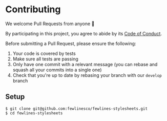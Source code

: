 # Contributing

We welcome Pull Requests from anyone 👐

By participating in this project, you agree to abide by its [Code of Conduct](CODE_OF_CONDUCT.md).

Before submitting a Pull Request, please ensure the following:

1. Your code is covered by tests
2. Make sure all tests are passing
3. Only have one commit with a relevant message (you can rebase and squash all your commits into a single one)
4. Check that you're up to date by rebasing your branch with our `develop` branch

## Setup

```
$ git clone git@github.com:fewlinesco/fewlines-stylesheets.git
$ cd fewlines-stylesheets
```
